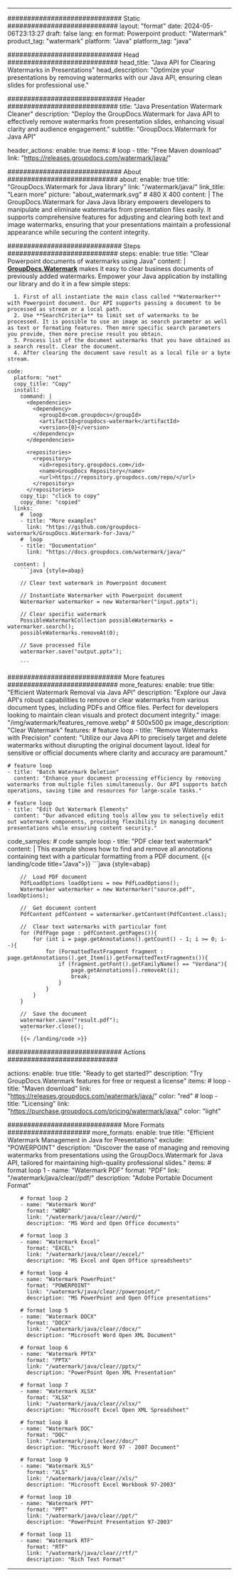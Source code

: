
---
############################# Static ############################
layout: "format"
date:  2024-05-06T23:13:27
draft: false
lang: en
format: Powerpoint
product: "Watermark"
product_tag: "watermark"
platform: "Java"
platform_tag: "java"

############################# Head ############################
head_title: "Java API for Clearing Watermarks in Presentations"
head_description: "Optimize your presentations by removing watermarks with our Java API, ensuring clean slides for professional use."

############################# Header ############################
title: "Java Presentation Watermark Cleaner" 
description: "Deploy the GroupDocs.Watermark for Java API to effectively remove watermarks from presentation slides, enhancing visual clarity and audience engagement."
subtitle: "GroupDocs.Watermark for Java API" 

header_actions:
  enable: true
  items:
    #  loop
    - title: "Free Maven download"
      link: "https://releases.groupdocs.com/watermark/java/"
      
############################# About ############################
about:
    enable: true
    title: "GroupDocs.Watermark for Java library"
    link: "/watermark/java/"
    link_title: "Learn more"
    picture: "about_watermark.svg" # 480 X 400
    content: |
       The GroupDocs.Watermark for Java Java library empowers developers to manipulate and eliminate watermarks from presentation files easily. It supports comprehensive features for adjusting and clearing both text and image watermarks, ensuring that your presentations maintain a professional appearance while securing the content integrity.

############################# Steps ############################
steps:
    enable: true
    title: "Clear Powerpoint documents of watermarks using Java"
    content: |
      **[GroupDocs.Watermark](https://products.groupdocs.com/watermark/java/)** makes it easy to clear business documents of previously added watermarks. Empower your Java application by installing our library and do it in a few simple steps:
      
      1. First of all instantiate the main class called **Watermarker** with Powerpoint document. Our API supports passing a document to be processed as stream or a local path.
      2. Use **SearchCriteria** to limit set of watermarks to be processed. It is possible to use an image as search parameter as well as text or formating features. Then more specific search parameters you provide, then more precise result you obtain.
      3. Process list of the document watermarks that you have obtained as a search result. Clear the document.
      4. After clearing the document save result as a local file or a byte stream.
   
    code:
      platform: "net"
      copy_title: "Copy"
      install:
        command: |
          <dependencies>
            <dependency>
              <groupId>com.groupdocs</groupId>
              <artifactId>groupdocs-watermark</artifactId>
              <version>{0}</version>
            </dependency>
          </dependencies>

          <repositories>
            <repository>
              <id>repository.groupdocs.com</id>
              <name>GroupDocs Repository</name>
              <url>https://repository.groupdocs.com/repo/</url>
            </repository>
          </repositories>
        copy_tip: "click to copy"
        copy_done: "copied"
      links:
        #  loop
        - title: "More examples"
          link: "https://github.com/groupdocs-watermark/GroupDocs.Watermark-for-Java/"
        #  loop
        - title: "Documentation"
          link: "https://docs.groupdocs.com/watermark/java/"
          
      content: |
        ```java {style=abap}

        // Clear text watermark in Powerpoint document

        // Instantiate Watermarker with Powerpoint document
        Watermarker watermarker = new Watermarker("input.pptx");
        
        // Clear specific watermark
        PossibleWatermarkCollection possibleWatermarks = watermarker.search();
        possibleWatermarks.removeAt(0);

        // Save processed file
        watermarker.save("output.pptx");
        
        ```    
        
############################# More features ############################
more_features:
  enable: true
  title: "Efficient Watermark Removal via Java API"
  description: "Explore our Java API's robust capabilities to remove or clear watermarks from various document types, including PDFs and Office files. Perfect for developers looking to maintain clean visuals and protect document integrity."
  image: "/img/watermark/features_remove.webp" # 500x500 px
  image_description: "Clear Watermark"
  features:
    # feature loop
    - title: "Remove Watermarks with Precision"
      content: "Utilize our Java API to precisely target and delete watermarks without disrupting the original document layout. Ideal for sensitive or official documents where clarity and accuracy are paramount."

    # feature loop
    - title: "Batch Watermark Deletion"
      content: "Enhance your document processing efficiency by removing watermarks from multiple files simultaneously. Our API supports batch operations, saving time and resources for large-scale tasks."

    # feature loop
    - title: "Edit Out Watermark Elements"
      content: "Our advanced editing tools allow you to selectively edit out watermark components, providing flexibility in managing document presentations while ensuring content security."
      
  code_samples:
    # code sample loop
    - title: "PDF clear text watermark"
      content: |
        This example shows how to find and remove all annotations containing text with a particular formatting from a PDF document.
        {{< landing/code title="Java">}}
        ```java {style=abap}
        
        //  Load PDF document
        PdfLoadOptions loadOptions = new PdfLoadOptions();
        Watermarker watermarker = new Watermarker("source.pdf", loadOptions);

        //  Get document content
        PdfContent pdfContent = watermarker.getContent(PdfContent.class);

        //  Clear text watermarks with particular font
        for (PdfPage page : pdfContent.getPages()){
            for (int i = page.getAnnotations().getCount() - 1; i >= 0; i--){
                for (FormattedTextFragment fragment : page.getAnnotations().get_Item(i).getFormattedTextFragments()){
                    if (fragment.getFont().getFamilyName() == "Verdana"){
                        page.getAnnotations().removeAt(i);
                        break;
                    }
                }
            }
        }

        //  Save the document
        watermarker.save("result.pdf");
        watermarker.close();
        ```
        {{< /landing/code >}}


############################# Actions ############################

actions:
  enable: true
  title: "Ready to get started?"
  description: "Try GroupDocs.Watermark features for free or request a license"
  items:
    #  loop
    - title: "Maven download"
      link: "https://releases.groupdocs.com/watermark/java/"
      color: "red"
        #  loop
    - title: "Licensing"
      link: "https://purchase.groupdocs.com/pricing/watermark/java/"
      color: "light"


############################# More Formats #####################
more_formats:
    enable: true
    title: "Efficient Watermark Management in Java for Presentations"
    exclude: "POWERPOINT"
    description: "Discover the ease of managing and removing watermarks from presentations using the GroupDocs.Watermark for Java API, tailored for maintaining high-quality professional slides."
    items: 
        # format loop 1
        - name: "Watermark PDF"
          format: "PDF"
          link: "/watermark/java/clear//pdf/"
          description: "Adobe Portable Document Format"

        # format loop 2
        - name: "Watermark Word"
          format: "WORD"
          link: "/watermark/java/clear//word/"
          description: "MS Word and Open Office documents"
          
        # format loop 3
        - name: "Watermark Excel"
          format: "EXCEL"
          link: "/watermark/java/clear//excel/"
          description: "MS Excel and Open Office spreadsheets"

        # format loop 4
        - name: "Watermark PowerPoint"
          format: "POWERPOINT"
          link: "/watermark/java/clear//powerpoint/"
          description: "MS PowerPoint and Open Office presentations"

        # format loop 5
        - name: "Watermark DOCX"
          format: "DOCX"
          link: "/watermark/java/clear//docx/"
          description: "Microsoft Word Open XML Document"
          
        # format loop 6
        - name: "Watermark PPTX"
          format: "PPTX"
          link: "/watermark/java/clear//pptx/"
          description: "PowerPoint Open XML Presentation"
          
        # format loop 7
        - name: "Watermark XLSX"
          format: "XLSX"
          link: "/watermark/java/clear//xlsx/"
          description: "Microsoft Excel Open XML Spreadsheet"

        # format loop 8
        - name: "Watermark DOC"
          format: "DOC"
          link: "/watermark/java/clear//doc/"
          description: "Microsoft Word 97 - 2007 Document"

        # format loop 9
        - name: "Watermark XLS"
          format: "XLS"
          link: "/watermark/java/clear//xls/"
          description: "Microsoft Excel Workbook 97-2003"

        # format loop 10
        - name: "Watermark PPT"
          format: "PPT"
          link: "/watermark/java/clear//ppt/"
          description: "PowerPoint Presentation 97-2003"

        # format loop 11
        - name: "Watermark RTF"
          format: "RTF"
          link: "/watermark/java/clear//rtf/"
          description: "Rich Text Format"

---